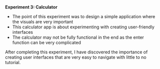 ****Experiment 3: Calculator****
- The point of this experiment was to design a simple application where the visuals
are very important
- This calculator app is about experimenting with creating user-friendly interfaces
- The calculator may not be fully functional in the end as the enter function 
can be very complicated

After completing this experiment, I have discovered the importance of creating user interfaces that are 
very easy to navigate with little to no tutorial.